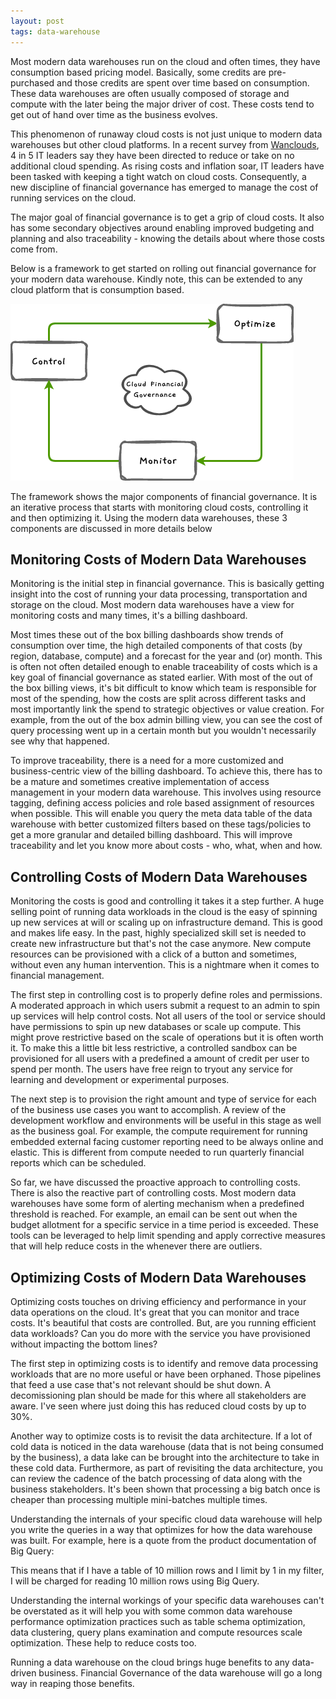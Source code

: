 ```yaml
---
layout: post
tags: data-warehouse
---
```


Most modern data warehouses run on the cloud and often times, they have consumption based pricing model. Basically, some credits are pre-purchased and those credits are spent over time based on consumption. These data warehouses are often usually composed of storage and compute with the later being the major driver of cost. These costs tend to get out of hand over time as the business evolves. 
 
This phenomenon of runaway cloud costs is not just unique to modern data warehouses but other cloud platforms. In a recent survey from [Wanclouds](https://venturebeat.com/data-infrastructure/report-81-of-it-teams-directed-to-reduce-or-halt-cloud-spending-by-c-suite/), 4 in 5 IT leaders say they have been directed to reduce or take on no additional cloud spending. As rising costs and inflation soar, IT leaders have been tasked with keeping a tight watch on cloud costs. Consequently, a new discipline  of financial governance has emerged to manage the cost of running services on the cloud. 

The major goal of financial governance is to get a grip of cloud costs. It also has some secondary objectives around enabling improved budgeting and planning and also traceability - knowing the details about where those costs come from.

Below is a framework to get started on rolling out financial governance for your modern data warehouse. Kindly note, this can be extended to any cloud platform that is consumption based.

![Alt Text](/assets/img/financial_governance_2.png "Fig. 1: Framework for Financial Governance")


The framework shows the major components of financial governance. It is an iterative process that starts with monitoring cloud costs, controlling it and then optimizing it. Using the modern data warehouses, these 3 components are discussed in more details below

## Monitoring Costs of Modern Data Warehouses
Monitoring is the initial step in financial governance. This is basically getting insight into the cost of running your data processing, transportation and storage on the cloud. Most modern data warehouses have a view for monitoring costs and many times, it's a billing dashboard. 

Most times these out of the box billing dashboards show trends of consumption over time, the high detailed components of that costs (by region, database, compute) and a forecast for the year and (or) month. This is often not often detailed enough to enable traceability of costs which is a key goal of financial governance as stated earlier. With most of the out of the box billing views, it's bit difficult to know which team is responsible for most of the spending, how the costs are split across different tasks and most importantly link the spend to strategic objectives or value creation. For example, from the out of the box admin billing view, you can see the cost of query processing went up in a certain month but you wouldn't necessarily see why that happened.  

To improve traceability, there is a need for a more customized and business-centric view of the billing dashboard. To achieve this, there has to be a mature and sometimes creative implementation of access management in your modern data warehouse. This involves using resource tagging, defining access policies and role based assignment of resources when possible. This will enable you query the meta data table of the data warehouse with better customized filters based on these tags/policies to get a more granular and detailed billing dashboard. This will improve traceability and let you know more about costs - who, what, when and how. 

## Controlling Costs of Modern Data Warehouses
Monitoring the costs is good and controlling it takes it a step further. A huge selling point of running data workloads in the cloud is the easy of spinning up new services at will or scaling up on infrastructure demand. This is good and makes life easy. In the past, highly specialized skill set is needed to create new infrastructure but that's not the case anymore. New compute resources can be provisioned with a click of a button and sometimes, without even any human intervention. This is a nightmare when it comes to financial management. 

The first step in controlling cost is to properly define roles and permissions. A moderated approach in which users submit a request to an admin to spin up services will help control costs. Not all users of the tool or service should have permissions to spin up new databases or scale up compute. This might prove restrictive based on the scale of operations but it is often worth it. To make this a little bit less restrictive, a controlled sandbox can be provisioned for all users with a predefined a amount of credit per user to spend per month. The users have free reign to tryout any service for learning and development or experimental purposes. 

The next step is to provision the right amount and type of service for each of the business use cases you want to accomplish. A review of the development workflow and environments will be useful in this stage as well as the business goal. For example, the compute requirement for running embedded external facing customer reporting need to be always online and elastic. This is different from compute needed to run quarterly financial reports which can be scheduled.

So far, we have discussed the proactive approach to controlling costs. There is also the reactive part of controlling costs. Most modern data warehouses have some form of alerting mechanism when a predefined threshold is reached. For example, an email can be sent out when the budget allotment for a specific service in a time period is exceeded. These tools can be leveraged to help limit spending and apply corrective measures that will help reduce costs in the whenever there are outliers.

## Optimizing Costs of Modern Data Warehouses

Optimizing costs touches on driving efficiency and performance in your data operations on the cloud. It's great that you can monitor and trace costs. It's beautiful that costs are controlled. But, are you running efficient data workloads? Can you do more with the service you have provisioned without impacting the bottom lines?

The first step in optimizing costs is to identify and remove data processing workloads that are no more useful or have been orphaned. Those pipelines that feed a use case that's not relevant should be shut down. A decomissioning plan should be made for this where all stakeholders are aware. I've seen where just doing this has reduced cloud costs by up to 30%.

Another way to optimize costs is to revisit the data architecture. If a lot of cold data is noticed in the data warehouse (data that is not being consumed by the business), a data lake can be brought into the architecture to take in these cold data. Furthermore, as part of revisiting the data architecture, you can review the cadence of the batch processing of data along with the business stakeholders. It's been shown that processing a big batch once is cheaper than processing multiple mini-batches multiple times. 

Understanding the internals of your specific cloud data warehouse will help you write the queries in a way that optimizes for how the data warehouse was built. For example, here is a quote from the product documentation of Big Query:
<!-- Applying a `LIMIT` clause to a `SELECT *` query does not affect the amount of data read. You are billed for reading all bytes in the entire table -->
This means that if I have a table of 10 million rows and I limit by 1 in my filter, I will be charged for reading 10 million rows using Big Query. 

Understanding the internal workings of your specific data warehouses can't be overstated as it will help you with some common data warehouse performance optimization practices such as table schema optimization, data clustering, query plans examination and compute resources scale optimization. These help to reduce costs too.

Running a data warehouse on the cloud brings huge benefits to any data-driven business. Financial Governance of the data warehouse will go a long way in reaping those benefits.

